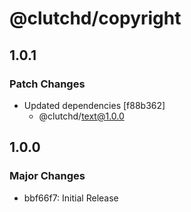 # @clutchd/copyright

## 1.0.1

### Patch Changes

- Updated dependencies [f88b362]
  - @clutchd/text@1.0.0

## 1.0.0

### Major Changes

- bbf66f7: Initial Release
